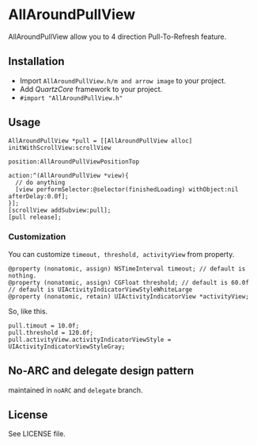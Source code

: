 # AllAroundPullView
AllAroundPullView allow you to 4 direction Pull-To-Refresh feature.

## Installation
* Import `AllAroundPullView.h/m and arrow image` to your project.
* Add *QuartzCore* framework to your project.
* `#import "AllAroundPullView.h"`

## Usage

    AllAroundPullView *pull = [[AllAroundPullView alloc] initWithScrollView:scrollView
                                                                   position:AllAroundPullViewPositionTop
                                                                     action:^(AllAroundPullView *view){
      // do anything
      [view performSelector:@selector(finishedLoading) withObject:nil afterDelay:0.0f];
    }];
    [scrollView addSubview:pull];
    [pull release];

### Customization
You can customize `timeout, threshold, activityView` from property.

    @property (nonatomic, assign) NSTimeInterval timeout; // default is nothing.
    @property (nonatomic, assign) CGFloat threshold; // default is 60.0f
    // default is UIActivityIndicatorViewStyleWhiteLarge
    @property (nonatomic, retain) UIActivityIndicatorView *activityView; 

So, like this.

    pull.timout = 10.0f;
    pull.threshold = 120.0f;
    pull.activityView.activityIndicatorViewStyle = UIActivityIndicatorViewStyleGray;

## No-ARC and delegate design pattern
maintained in `noARC` and `delegate` branch.

## License
See LICENSE file.
